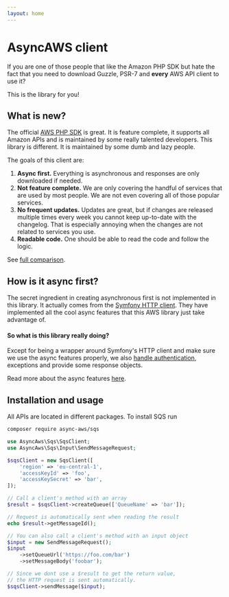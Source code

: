 ```yaml
---
layout: home
---
```


# AsyncAWS client

If you are one of those people that like the Amazon PHP SDK but hate the fact
that you need to download Guzzle, PSR-7 and **every** AWS API client to use it?

This is the library for you!

## What is new?

The official [AWS PHP SDK](https://github.com/aws/aws-sdk-php) is great. It is
feature complete, it supports all Amazon APIs and is maintained by some really talented
developers. This library is different. It is maintained by some dumb and lazy people.

The goals of this client are:

1. **Async first.** Everything is asynchronous and responses are only downloaded if needed.
1. **Not feature complete.** We are only covering the handful of services that are used by most people. We are not even covering all of those popular services.
1. **No frequent updates.** Updates are great, but if changes are released multiple times every week you cannot keep up-to-date with the changelog. That is especially annoying when the changes are not related to services you use.
1. **Readable code.** One should be able to read the code and follow the logic.

See [full comparison](./compare.md).

## How is it async first?

The secret ingredient in creating asynchronous first is not implemented in this library.
It actually comes from the [Symfony HTTP client](https://symfony.com/doc/current/components/http_client.html).
They have implemented all the cool async features that this AWS library just take
advantage of.

#### So what is this library really doing?

Except for being a wrapper around Symfony's HTTP client and make sure we use the
async features properly, we also [handle authentication](./authtentication/authentication.md), exceptions
and provide some response objects.

Read more about the async features [here](./features/async.md).


## Installation and usage

All APIs are located in different packages. To install SQS run

```bash
composer require async-aws/sqs
```

```php
use AsyncAws\Sqs\SqsClient;
use AsyncAws\Sqs\Input\SendMessageRequest;

$sqsClient = new SqsClient([
    'region' => 'eu-central-1',
    'accessKeyId' => 'foo',
    'accessKeySecret' => 'bar',
]);

// Call a client's method with an array
$result = $sqsClient->createQueue(['QueueName' => 'bar']);

// Request is automatically sent when reading the result
echo $result->getMessageId();

// You can also call a client's method with an input object
$input = new SendMessageRequest();
$input
    ->setQueueUrl('https://foo.com/bar')
    ->setMessageBody('foobar');

// Since we dont use a $result to get the return value,
// the HTTP request is sent automatically.
$sqsClient->sendMessage($input);

```
